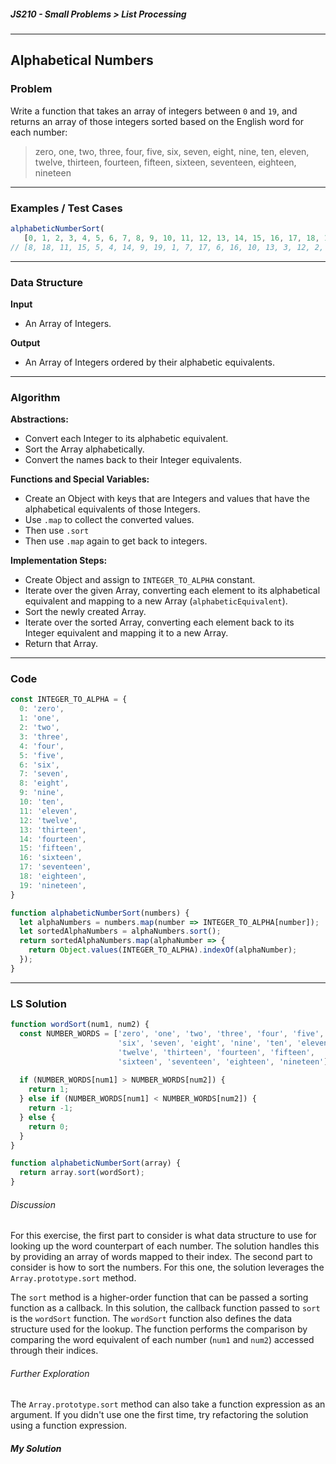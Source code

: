 ##### JS210 - Small Problems > List Processing

---

## Alphabetical Numbers

### Problem

Write a function that takes an array of integers between `0` and `19`, and returns an array of those integers sorted based on the English word for each number:  

> zero, one, two, three, four, five, six, seven, eight, nine, ten, eleven, twelve, thirteen, fourteen, fifteen, sixteen, seventeen, eighteen, nineteen

---

### Examples / Test Cases

```javascript
alphabeticNumberSort(
   [0, 1, 2, 3, 4, 5, 6, 7, 8, 9, 10, 11, 12, 13, 14, 15, 16, 17, 18, 19]);
// [8, 18, 11, 15, 5, 4, 14, 9, 19, 1, 7, 17, 6, 16, 10, 13, 3, 12, 2, 0]
```

---

### Data Structure

**Input**

* An Array of Integers.

**Output**

* An Array of Integers ordered by their alphabetic equivalents.

---

### Algorithm

**Abstractions:**

* Convert each Integer to its alphabetic equivalent.
* Sort the Array alphabetically.
* Convert the names back to their Integer equivalents.

**Functions and Special Variables:**

* Create an Object with keys that are Integers and values that have the alphabetical equivalents of those Integers.
* Use `.map` to collect the converted values.
* Then use `.sort`
* Then use `.map` again to get back to integers.

**Implementation Steps:**

* Create Object and assign to `INTEGER_TO_ALPHA` constant.
* Iterate over the given Array, converting each element to its alphabetical equivalent and mapping to a new Array (`alphabeticEquivalent`).
* Sort the newly created Array.
* Iterate over the sorted Array, converting each element back to its Integer equivalent and mapping it to a new Array.
* Return that Array.

---

### Code

```javascript
const INTEGER_TO_ALPHA = {
  0: 'zero',
  1: 'one',
  2: 'two',
  3: 'three',
  4: 'four',
  5: 'five',
  6: 'six',
  7: 'seven',
  8: 'eight',
  9: 'nine',
  10: 'ten',
  11: 'eleven',
  12: 'twelve',
  13: 'thirteen',
  14: 'fourteen',
  15: 'fifteen',
  16: 'sixteen',
  17: 'seventeen',
  18: 'eighteen',
  19: 'nineteen',
}

function alphabeticNumberSort(numbers) {
  let alphaNumbers = numbers.map(number => INTEGER_TO_ALPHA[number]);
  let sortedAlphaNumbers = alphaNumbers.sort();
  return sortedAlphaNumbers.map(alphaNumber => {
    return Object.values(INTEGER_TO_ALPHA).indexOf(alphaNumber);
  });
}
```

---

### LS Solution

```javascript
function wordSort(num1, num2) {
  const NUMBER_WORDS = ['zero', 'one', 'two', 'three', 'four', 'five',
                        'six', 'seven', 'eight', 'nine', 'ten', 'eleven',
                        'twelve', 'thirteen', 'fourteen', 'fifteen',
                        'sixteen', 'seventeen', 'eighteen', 'nineteen'];
  
  if (NUMBER_WORDS[num1] > NUMBER_WORDS[num2]) {
    return 1;
  } else if (NUMBER_WORDS[num1] < NUMBER_WORDS[num2]) {
    return -1;
  } else {
    return 0;
  }
}

function alphabeticNumberSort(array) {
  return array.sort(wordSort);
}
```

###### Discussion

For this exercise, the first part to consider is what data structure to use for looking up the word counterpart of each number. The solution handles this by providing an array of words mapped to their index. The second part to consider is how to sort the numbers. For this one, the solution leverages the `Array.prototype.sort` method.  

The `sort` method is a higher-order function that can be passed a sorting function as a callback. In this solution, the callback function passed to `sort` is the `wordSort` function. The `wordSort` function also defines the data structure used for the lookup. The function performs the comparison by comparing the word equivalent of each number (`num1` and `num2`) accessed through their indices.  

###### Further Exploration

The `Array.prototype.sort` method can also take a function expression as an argument. If you didn't use one the first time, try refactoring the solution using a function expression.

##### My Solution

```javascript

```

